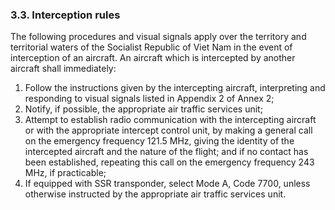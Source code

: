 ### **3.3. Interception rules**

The following procedures and visual signals apply over the territory and territorial waters of the Socialist Republic of Viet Nam in the event of interception of an aircraft. An aircraft which is intercepted by another aircraft shall immediately:

1. Follow the instructions given by the intercepting aircraft, interpreting and responding to visual signals listed in Appendix 2 of Annex 2;
2. Notify, if possible, the appropriate air traffic services unit;
3. Attempt to establish radio communication with the intercepting aircraft or with the appropriate intercept control unit, by making a general call on the emergency frequency 121.5 MHz, giving the identity of the intercepted aircraft and the nature of the flight; and if no contact has been established, repeating this call on the emergency frequency 243 MHz, if practicable;
4. If equipped with SSR transponder, select Mode A, Code 7700, unless otherwise instructed by the appropriate air traffic services unit.



